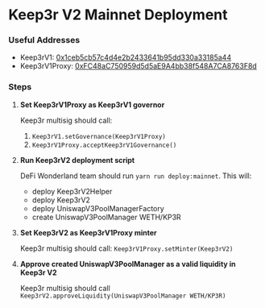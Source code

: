 # Keep3r V2 Mainnet Deployment

### Useful Addresses

- Keep3rV1: [0x1ceb5cb57c4d4e2b2433641b95dd330a33185a44](https://etherscan.io/address/0x1ceb5cb57c4d4e2b2433641b95dd330a33185a44)
- Keep3rV1Proxy: [0xFC48aC750959d5d5aE9A4bb38f548A7CA8763F8d](https://etherscan.io/address/0xFC48aC750959d5d5aE9A4bb38f548A7CA8763F8d)

### Steps

1. **Set Keep3rV1Proxy as Keep3rV1 governor**

   Keep3r multisig should call:

   1. `Keep3rV1.setGovernance(Keep3rV1Proxy)`
   2. `Keep3rV1Proxy.acceptKeep3rV1Governance()`

2. **Run Keep3rV2 deployment script**

   DeFi Wonderland team should run `yarn run deploy:mainnet`. This will:

   - deploy Keep3rV2Helper
   - deploy Keep3rV2
   - deploy UniswapV3PoolManagerFactory
   - create UniswapV3PoolManager WETH/KP3R

3. **Set Keep3rV2 as Keep3rV1Proxy minter**

   Keep3r multisig should call: `Keep3rV1Proxy.setMinter(Keep3rV2)`

4. **Approve created UniswapV3PoolManager as a valid liquidity in Keep3r V2**

   Keep3r multisig should call `Keep3rV2.approveLiquidity(UniswapV3PoolManager WETH/KP3R)`
